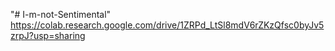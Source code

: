 "# I-m-not-Sentimental" 
https://colab.research.google.com/drive/1ZRPd_LtSl8mdV6rZKzQfsc0byJv5zrpJ?usp=sharing
